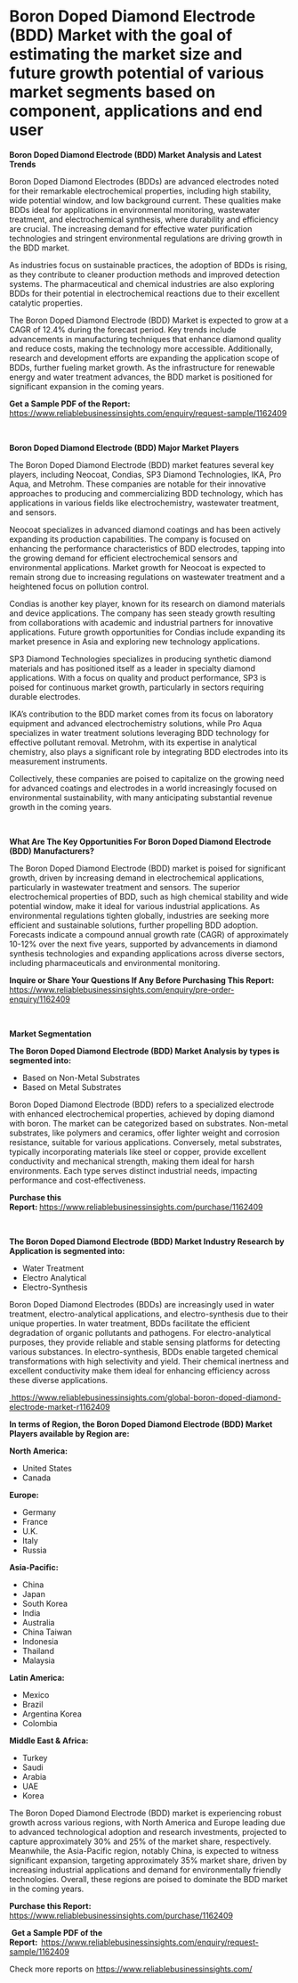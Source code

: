 <p><h1>Boron Doped Diamond Electrode (BDD) Market with the goal of estimating the market size and future growth potential of various market segments based on component, applications and end user</h1></p><p><strong>Boron Doped Diamond Electrode (BDD) Market Analysis and Latest Trends</strong></p>
<p><p>Boron Doped Diamond Electrodes (BDDs) are advanced electrodes noted for their remarkable electrochemical properties, including high stability, wide potential window, and low background current. These qualities make BDDs ideal for applications in environmental monitoring, wastewater treatment, and electrochemical synthesis, where durability and efficiency are crucial. The increasing demand for effective water purification technologies and stringent environmental regulations are driving growth in the BDD market.</p><p>As industries focus on sustainable practices, the adoption of BDDs is rising, as they contribute to cleaner production methods and improved detection systems. The pharmaceutical and chemical industries are also exploring BDDs for their potential in electrochemical reactions due to their excellent catalytic properties.</p><p>The Boron Doped Diamond Electrode (BDD) Market is expected to grow at a CAGR of 12.4% during the forecast period. Key trends include advancements in manufacturing techniques that enhance diamond quality and reduce costs, making the technology more accessible. Additionally, research and development efforts are expanding the application scope of BDDs, further fueling market growth. As the infrastructure for renewable energy and water treatment advances, the BDD market is positioned for significant expansion in the coming years.</p></p>
<p><strong>Get a Sample PDF of the Report:&nbsp;</strong> <a href="https://www.reliablebusinessinsights.com/enquiry/request-sample/1162409?utm_campaign=2275&utm_medium=2&utm_source=Github&utm_content=ia&utm_term=12022025&utm_id=boron-doped-diamond-electrode-bdd">https://www.reliablebusinessinsights.com/enquiry/request-sample/1162409</a></p>
<p>&nbsp;</p>
<p><strong>Boron Doped Diamond Electrode (BDD) Major Market Players</strong></p>
<p><p>The Boron Doped Diamond Electrode (BDD) market features several key players, including Neocoat, Condias, SP3 Diamond Technologies, IKA, Pro Aqua, and Metrohm. These companies are notable for their innovative approaches to producing and commercializing BDD technology, which has applications in various fields like electrochemistry, wastewater treatment, and sensors.</p><p>Neocoat specializes in advanced diamond coatings and has been actively expanding its production capabilities. The company is focused on enhancing the performance characteristics of BDD electrodes, tapping into the growing demand for efficient electrochemical sensors and environmental applications. Market growth for Neocoat is expected to remain strong due to increasing regulations on wastewater treatment and a heightened focus on pollution control.</p><p>Condias is another key player, known for its research on diamond materials and device applications. The company has seen steady growth resulting from collaborations with academic and industrial partners for innovative applications. Future growth opportunities for Condias include expanding its market presence in Asia and exploring new technology applications.</p><p>SP3 Diamond Technologies specializes in producing synthetic diamond materials and has positioned itself as a leader in specialty diamond applications. With a focus on quality and product performance, SP3 is poised for continuous market growth, particularly in sectors requiring durable electrodes.</p><p>IKA’s contribution to the BDD market comes from its focus on laboratory equipment and advanced electrochemistry solutions, while Pro Aqua specializes in water treatment solutions leveraging BDD technology for effective pollutant removal. Metrohm, with its expertise in analytical chemistry, also plays a significant role by integrating BDD electrodes into its measurement instruments.</p><p>Collectively, these companies are poised to capitalize on the growing need for advanced coatings and electrodes in a world increasingly focused on environmental sustainability, with many anticipating substantial revenue growth in the coming years.</p></p>
<p>&nbsp;</p>
<p><strong>What Are The Key Opportunities For Boron Doped Diamond Electrode (BDD) Manufacturers?</strong></p>
<p><p>The Boron Doped Diamond Electrode (BDD) market is poised for significant growth, driven by increasing demand in electrochemical applications, particularly in wastewater treatment and sensors. The superior electrochemical properties of BDD, such as high chemical stability and wide potential window, make it ideal for various industrial applications. As environmental regulations tighten globally, industries are seeking more efficient and sustainable solutions, further propelling BDD adoption. Forecasts indicate a compound annual growth rate (CAGR) of approximately 10-12% over the next five years, supported by advancements in diamond synthesis technologies and expanding applications across diverse sectors, including pharmaceuticals and environmental monitoring.</p></p>
<p><strong>Inquire or Share Your Questions If Any Before Purchasing This Report:</strong> <a href="https://www.reliablebusinessinsights.com/enquiry/pre-order-enquiry/1162409?utm_campaign=2275&utm_medium=2&utm_source=Github&utm_content=ia&utm_term=12022025&utm_id=boron-doped-diamond-electrode-bdd">https://www.reliablebusinessinsights.com/enquiry/pre-order-enquiry/1162409</a></p>
<p>&nbsp;</p>
<p><strong>Market Segmentation</strong></p>
<p><strong>The Boron Doped Diamond Electrode (BDD) Market Analysis by types is segmented into:</strong></p>
<p><ul><li>Based on Non-Metal Substrates</li><li>Based on Metal Substrates</li></ul></p>
<p><p>Boron Doped Diamond Electrode (BDD) refers to a specialized electrode with enhanced electrochemical properties, achieved by doping diamond with boron. The market can be categorized based on substrates. Non-metal substrates, like polymers and ceramics, offer lighter weight and corrosion resistance, suitable for various applications. Conversely, metal substrates, typically incorporating materials like steel or copper, provide excellent conductivity and mechanical strength, making them ideal for harsh environments. Each type serves distinct industrial needs, impacting performance and cost-effectiveness.</p></p>
<p><strong>Purchase this Report:&nbsp;</strong><a href="https://www.reliablebusinessinsights.com/purchase/1162409?utm_campaign=2275&utm_medium=2&utm_source=Github&utm_content=ia&utm_term=12022025&utm_id=boron-doped-diamond-electrode-bdd">https://www.reliablebusinessinsights.com/purchase/1162409</a></p>
<p>&nbsp;</p>
<p><strong>The Boron Doped Diamond Electrode (BDD) Market Industry Research by Application is segmented into:</strong></p>
<p><ul><li>Water Treatment</li><li>Electro Analytical</li><li>Electro-Synthesis</li></ul></p>
<p><p>Boron Doped Diamond Electrodes (BDDs) are increasingly used in water treatment, electro-analytical applications, and electro-synthesis due to their unique properties. In water treatment, BDDs facilitate the efficient degradation of organic pollutants and pathogens. For electro-analytical purposes, they provide reliable and stable sensing platforms for detecting various substances. In electro-synthesis, BDDs enable targeted chemical transformations with high selectivity and yield. Their chemical inertness and excellent conductivity make them ideal for enhancing efficiency across these diverse applications.</p></p>
<p><a href="https://www.reliablebusinessinsights.com/global-boron-doped-diamond-electrode-market-r1162409?utm_campaign=2275&utm_medium=2&utm_source=Github&utm_content=ia&utm_term=12022025&utm_id=boron-doped-diamond-electrode-bdd">&nbsp;https://www.reliablebusinessinsights.com/global-boron-doped-diamond-electrode-market-r1162409</a></p>
<p><strong>In terms of Region, the Boron Doped Diamond Electrode (BDD) Market Players available by Region are:</strong></p>
<p>
    <p> <strong> North America: </strong>
        <ul>
            <li>United States</li>
            <li>Canada</li>
        </ul>
        </p> 
    <p> <strong> Europe: </strong>
        <ul>
            <li>Germany</li>
            <li>France</li>
            <li>U.K.</li>
            <li>Italy</li>
            <li>Russia</li>
        </ul>
        </p> 
    <p> <strong> Asia-Pacific: </strong>
        <ul>
            <li>China</li>
            <li>Japan</li>
            <li>South Korea</li>
            <li>India</li>
            <li>Australia</li>
            <li>China Taiwan</li>
            <li>Indonesia</li>
            <li>Thailand</li>
            <li>Malaysia</li>
        </ul>
        </p> 
    <p> <strong> Latin America: </strong>
        <ul>
            <li>Mexico</li>
            <li>Brazil</li>
            <li>Argentina Korea</li>
            <li>Colombia</li>
        </ul>
        </p> 
    <p> <strong> Middle East & Africa: </strong>
        <ul>
            <li>Turkey</li>
            <li>Saudi</li>
            <li>Arabia</li>
            <li>UAE</li>
            <li>Korea</li>
        </ul>
    </p>
    </p>
<p><p>The Boron Doped Diamond Electrode (BDD) market is experiencing robust growth across various regions, with North America and Europe leading due to advanced technological adoption and research investments, projected to capture approximately 30% and 25% of the market share, respectively. Meanwhile, the Asia-Pacific region, notably China, is expected to witness significant expansion, targeting approximately 35% market share, driven by increasing industrial applications and demand for environmentally friendly technologies. Overall, these regions are poised to dominate the BDD market in the coming years.</p></p>
<p><strong>Purchase this Report: </strong><a href="https://www.reliablebusinessinsights.com/purchase/1162409?utm_campaign=2275&utm_medium=2&utm_source=Github&utm_content=ia&utm_term=12022025&utm_id=boron-doped-diamond-electrode-bdd">https://www.reliablebusinessinsights.com/purchase/1162409</a></p>
<p>&nbsp;<strong>Get a Sample PDF of the Report:&nbsp;&nbsp;</strong><a href="https://www.reliablebusinessinsights.com/enquiry/request-sample/1162409?utm_campaign=2275&utm_medium=2&utm_source=Github&utm_content=ia&utm_term=12022025&utm_id=boron-doped-diamond-electrode-bdd">https://www.reliablebusinessinsights.com/enquiry/request-sample/1162409</a></p>
<p><strong></strong></p>
<p>Check more reports on <a href="https://www.reliablebusinessinsights.com/?utm_campaign=2275&utm_medium=2&utm_source=Github&utm_content=ia&utm_term=12022025&utm_id=boron-doped-diamond-electrode-bdd">https://www.reliablebusinessinsights.com/</a></p>